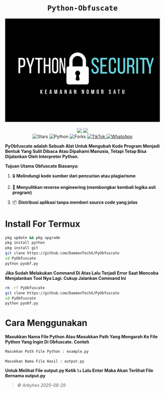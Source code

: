 <h1 align="center"><code>Python-Obfuscate</code></h1> <p align="center"> <img src="https://github.com/Arby-Hex/PyObfuscate/blob/main/banner.png" width="590"><br><br>
  <img src="https://img.shields.io/static/v1?label=Daemon+Community&color=green&message=+&logo=nano&logoColor=white&style=for-the-badge">
    <img src="https://img.shields.io/static/v1?label=Author&color=green&message=ArbyHex&logo=nim&logoColor=white&style=for-the-badge"><br>
  <img src="https://img.shields.io/github/stars/Arby-Hex/PyObfuscate?style=for-the-badge&logo=github" alt="Stars">
<img src="https://img.shields.io/badge/Python-3776AB?style=for-the-badge&logo=python&logoColor=white&labelColor=555555" alt="Python">
  <img src="https://img.shields.io/github/forks/Arby-Hex/PyObfuscate?style=for-the-badge&logo=github" alt="Forks">
    <a href="https://tiktok.com/@by_exe9" target="_blank">
  <img src="https://img.shields.io/badge/TikTok-000000?style=for-the-badge&logo=tiktok&logoColor=white" alt="TikTok">
</a>
<a href="https://whatsapp.com/channel/0029VbBLBZ80lwgrRDEnyV0v" target="_blank">
  <img src="https://img.shields.io/badge/WhatsApp-25D366?style=for-the-badge&logo=whatsapp&logoColor=white" alt="WhatsApp">
</a>

**PyObfuscate adalah Sebuah Alat Untuk Mengubah Kode Program Menjadi Bentuk Yang Sulit Dibaca Atau Dipahami Manusia, Tetapi Tetap Bisa Dijalankan Oleh Interpreter Python.**

**Tujuan Utama Obfuscate Biasanya:**

1. 🔒 **Melindungi kode sumber dari pencurian atau plagiarisme**


2. 🚫 **Menyulitkan reverse engineering (membongkar kembali logika asli program)**


3. 📦 **Distribusi aplikasi tanpa memberi source code yang jelas**

# Install For Termux
```bash
pkg update && pkg upgrade
pkg install python
pkg install git
git clone https://github.com/DaemonTechX/PyObfuscate
cd PyObfuscate
python pyobf.py
```

**Jika Sudah Melakukan Command Di Atas Lalu Terjadi Error Saat Mencoba Menjalankan Tool Nya Lagi. Cukup Jalankan Command Ini**

```bash
rm -rf PyObfuscate
git clone https://github.com/DaemonTechX/PyObfuscate
cd PyObfuscate
python pyobf.py
```

# Cara Menggunakan
**Masukkan Nama File Python Atau Masukkan Path Yang Mengarah Ke File Python Yang Ingin Di Obfuscate. Contoh**
```
Masukkan Path File Python : example.py

Masukkan Nama File Hasil : output.py
```
**Untuk Melihat File output.py Ketik `ls` Lalu Enter Maka Akan Terlihat File Bernama output.py**

> _© Arbyhex 2025-08-29_
